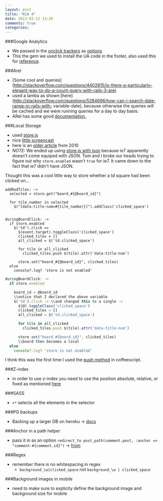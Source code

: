 ```yaml
---
layout: post
title: "KCA 4"
date: 2013-03-12 13:26
comments: true
categories: 
---
```


###Google Analytics
  - We passed in the [onclick trackers](https://developers.google.com/analytics/devguides/collection/gajs/eventTrackerGuide) as [options](http://stackoverflow.com/questions/4274002/rails-link-to-ruby-variable-in-onclick-javascript)
  - This the gem we used to install the UA code in the footer, also used this for [reference](https://raw.github.com/carrot/hw-packages-private/master/google_analytics.rb?login=tmilewski&token=2e0a477e5793c263c3ba48d191995233).

###Arel
  - [Some cool arel queries](http://stackoverflow.com/questions/4402815/is-there-a-particularly-elegant-way-to-do-a-count-query-with-rails-3-arel. 
  - used a lamba as shown [here](http://stackoverflow.com/questions/5284696/how-can-i-search-date-range-in-rails-with- variable-date), because otherwise the queries will be cached and we were running queries for a day to day basis.
  - ARel has some good [documentation.](https://github.com/rails/arel)

###Local Storage
  - used [store.js](https://github.com/marcuswestin/store.js)
  - nice [little screencast](http://javascriptplayground.com/blog/2012/06/javascript-local-storage-store-js-tutorial)
  - here is an [older article](http://coding.smashingmagazine.com/2010/10/11/local-storage-and-how-to-use-it/) from 2010
  - *NOTE:* We ended up using [store.js with json](https://github.com/marcuswestin/store.js/blob/master/store%2Bjson2.min.js) because ie7 apparently doesn't come equiped with JSON. Tom and I broke our heads trying to figure out why `store.enabled` wasn't `true` for ie7. It came down to the fact that ie7 didn't have JSON.

Thought this was a cool little way to store whether a td square had been clicked on...
```
addRedTiles: ->
  selected = store.get("board_#{@board_id}")

  for tile_number in selected
    $("[data-title-num=#{tile_number}]").addClass('clicked_space')


duringBoardClick: ->
  if store.enabled
    $('td').click =>
      $(event.target).toggleClass('clicked_space')
      clicked_tiles = []
      all_clicked = $('td.clicked_space')

      for tile in all_clicked
        clicked_tiles.push $(tile).attr('data-title-num')

      store.set("board_#{@board_id}", clicked_tiles)
  else
    console?.log? 'store is not enabled'
```

```javascript This needed to be updated b/c of event.targer
duringBoardClick: ->
  if store.enabled

    board_id = @board_id
    \\notice that I declared the above variable
    $('td').click -> \\and changed this to a single ->
      $(@).toggleClass('clicked_space')
      clicked_tiles = []
      all_clicked = $('td.clicked_space')

      for tile in all_clicked
        clicked_tiles.push $(tile).attr('data-title-num')

      store.set("board_#{board_id}", clicked_tiles)
      \\board then becomes a local
  else
    console?.log? 'store is not enabled' 
```

I think this was the first time I used the [push method](http://stackoverflow.com/questions/7398354/in-coffeescript-how-do-you-append-a-value-to-an-array) in coffeescript.

###Z-index
  - in order to use z-index you need to use the position absolute, relative, or fixed as mentioned [here](http://www.w3schools.com/cssref/pr_pos_z-index.asp)

###SASS
  - `>*` selects all the elements in the selector

###PG backups
  - Backing up a larger DB on heroku -> [docs](https://devcenter.heroku.com/articles/pgbackups)

###Anchor in a path helper
  - pass it in as an option `redirect_to post_path(comment.post, :anchor => "comment-#{comment.id}")` -> [from](http://stackoverflow.com/questions/4981029/how-do-you-use-anchors-for-ids-in-routes-in-rails-3)

###Regex
  - remember there is no whitespacing in regex
    - `background_\w|clicked_space` not `background_\w | clicked_space`

###Background images in mobile
  - need to make sure to explicity define the background image and background size for mobile